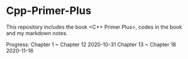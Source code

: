 # Cpp-Primer-Plus

This repository includes the book <C++ Primer Plus>, codes in the book and my markdown notes.

Progress: Chapter 1  ~ Chapter 12    2020-10-31
          Chapter 13 ~ Chapter 18    2020-11-16
